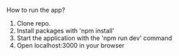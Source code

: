 How to run the app?

1. Clone repo.
2. Install packages with 'npm install'
3. Start the application with the 'npm run dev' command
4. Open localhost:3000 in your browser
